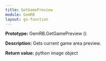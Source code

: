 ```yaml
---
title: GetGamePreview
module: GemRB
layout: gs-function
---
```


**Prototype:** GemRB.GetGamePreview ()

**Description:** Gets current game area preview.

**Return value:** python image object
